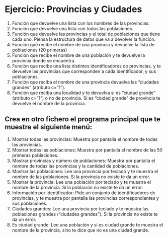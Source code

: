 # Ejercicio: Provincias y Ciudades

1. Función que devuelve una lista con los nombres de las provincias.
2. Función que devuelve una lista con todos las poblaciones.
3. Función que devuelve las provincias y el total de poblaciones que tiene cada uno. Piensa la estructura de datos que va a devolver la función.
4. Función que recibe el nombre de una provincia y devuelve la lista de poblaciones (20 primeras)
5. Función que recibe el nombre de una población y te devuelve la provincia donde se encuentra.
6. Función que recibe una lista distintos identificadores de provincias, y te devuelve las provincias que corresponden a cada identificador, y sus poblaciones.
7. Función que reciba el nombre de una provincia devuelva las “ciudades grandes” (atributo c=”1”).
8. Función que reciba una localidad y te devuelva si es “ciudad grande” (atributo c=”1”) o no de provincia. Si es “ciudad grande” de provincia te devuelve el nombre de la provincia.


## Crea en otro fichero el programa principal que te muestre el siguiente menú:

1. Mostrar todas las provincias: Muestra por pantalla el nombre de todas las provincias.
2. Mostrar todas las poblaciones: Muestra por pantalla el nombre de las 50 primeras poblaciones.
3. Mostrar provincias y número de poblaciones: Muestra por pantalla el nombre de todas las provincias y la cantidad de poblaciones.
4. Mostrar las poblaciones: Lee una provincia por teclado y te muestra el nombre de las poblaciones. Si la provincia no existe te da un error.
5. Mostrar la provincia: Lee una población por teclado y te muestra el nombre de la provincia. Si la población no existe te da un error.
6. Información por identificador: Pide un conjunto de identificadores de provincias, y te muestra por pantalla las provincias correspondientes y sus poblaciones.
7. Ciudades grandes: Lee una provincia por teclado y te muestra las poblaciones grandes (“ciudades grandes”). Si la provincia no existe te da un error.
8. Es ciudad grande: Lee una población y si es ciudad grande te muestra el nombre de la provincia, sino te dice que no es una ciudad grande.